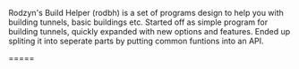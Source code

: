 Rodzyn's Build Helper (rodbh) is a set of programs design to help you with building tunnels, basic buildings etc.
Started off as simple program for building tunnels, quickly expanded with new options and features.
Ended up spliting it into seperate parts by putting common funtions into an API.

=====
